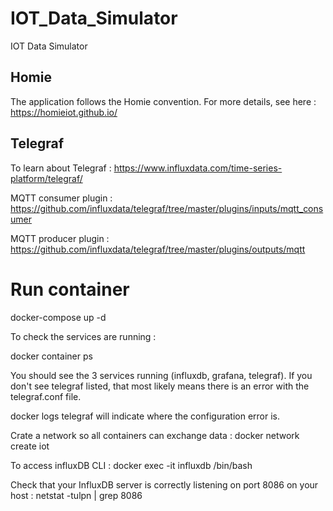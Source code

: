 # IOT_Data_Simulator

IOT Data Simulator

## Homie

The application follows the Homie convention. For more details, see here : https://homieiot.github.io/

## Telegraf

To learn about Telegraf : https://www.influxdata.com/time-series-platform/telegraf/

MQTT consumer plugin : https://github.com/influxdata/telegraf/tree/master/plugins/inputs/mqtt_consumer

MQTT producer plugin : https://github.com/influxdata/telegraf/tree/master/plugins/outputs/mqtt

# Run container

docker-compose up -d

To check the services are running :

docker container ps

You should see the 3 services running (influxdb, grafana, telegraf).
If you don't see telegraf listed, that most likely means there is an error with the telegraf.conf file.

docker logs telegraf will indicate where the configuration error is.

Crate a network so all containers can exchange data :
docker network create iot

To access influxDB CLI :
docker exec -it influxdb /bin/bash

Check that your InfluxDB server is correctly listening on port 8086 on your host :
netstat -tulpn | grep 8086
